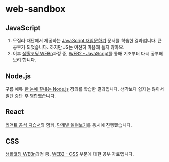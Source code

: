 # web-sandbox

## JavaScript

1. 모질라 재단에서 제공하는 [JavaScript 재입문하기](https://developer.mozilla.org/ko/docs/A_re-introduction_to_JavaScript) 문서를 학습한 결과입니다. 큰 공부가 되었습니다. 하지만 JS는 여전히 마음에 들지 않아요. 
2. 이후 [생활코딩 WEBn](https://opentutorials.org/course/3083)과정 중, [WEB2 - JavaScript](https://opentutorials.org/course/3085)를 통해 기초부터 다시 공부해보려 합니다. 

## Node.js

구름 에듀 [한 눈에 끝내는 Node.js](https://edu.goorm.io/lecture/557/%ED%95%9C-%EB%88%88%EC%97%90-%EB%81%9D%EB%82%B4%EB%8A%94-node-js) 강의를 학습한 결과입니다. 
생각보다 쉽지는 않아서 일단 중단 후 병합했습니다. 

## React

[리액트 공식 자습서](https://ko.reactjs.org/docs/getting-started.html)와 함께, [단계별 살펴보기](https://ko.reactjs.org/docs/hello-world.html)를 동시에 진행했습니다.

## CSS

[생활코딩 WEBn](https://opentutorials.org/course/3083)과정 중, [WEB2 - CSS](https://opentutorials.org/course/3086) 부분에 대한 공부 자료입니다. 